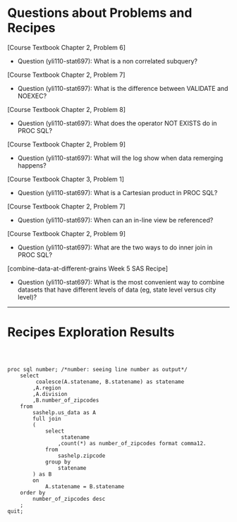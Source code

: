 
# Questions about Problems and Recipes



[Course Textbook Chapter 2, Problem 6]
* Question (yli110-stat697): What is a non correlated subquery?



[Course Textbook Chapter 2, Problem 7]
* Question (yli110-stat697): What is the difference between VALIDATE and NOEXEC?



[Course Textbook Chapter 2, Problem 8]
* Question (yli110-stat697): What does the operator NOT EXISTS do in PROC SQL?



[Course Textbook Chapter 2, Problem 9]
* Question (yli110-stat697): What will the log show when data remerging happens?



[Course Textbook Chapter 3, Problem 1]
* Question (yli110-stat697): What is a Cartesian product in PROC SQL?



[Course Textbook Chapter 2, Problem 7]
* Question (yli110-stat697): When can an in-line view be referenced?



[Course Textbook Chapter 2, Problem 9]
* Question (yli110-stat697): What are the two ways to do inner join in PROC SQL?



[combine-data-at-different-grains Week 5 SAS Recipe]
* Question (yli110-stat697): What is the most convenient way to combine datasets that have different levels of data (eg, state level versus city level)?



***



# Recipes Exploration Results



```



proc sql number; /*number: seeing line number as output*/
    select
         coalesce(A.statename, B.statename) as statename
        ,A.region
        ,A.division
        ,B.number_of_zipcodes
    from
        sashelp.us_data as A
        full join
        (
            select
                 statename
                ,count(*) as number_of_zipcodes format comma12.
            from 
                sashelp.zipcode
            group by 
                statename
        ) as B
        on
            A.statename = B.statename
    order by
        number_of_zipcodes desc
    ;
quit;



```


